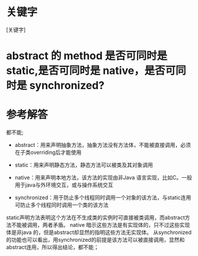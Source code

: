 # 关键字

[关键字]

# abstract 的 method 是否可同时是 static,是否可同时是 native，是否可同时是 synchronized?

# 参考解答

都不能;
* abstract：用来声明抽象方法，抽象方法没有方法体，不能被直接调用，必须在子类overriding后才能使用

* static：用来声明静态方法，静态方法可以被类及其对象调用

*  native：用来声明本地方法，该方法的实现由非Java 语言实现，比如C。一般用于java与外环境交互，或与操作系统交互

*  synchronized：用于防止多个线程同时调用一个对象的该方法，与static连用可防止多个线程同时调用一个类的该方法


 static声明方法表明这个方法在不生成类的实例时可直接被类调用，而abstract方法不能被调用，两者矛盾。
 native 暗示这些方法是有实现体的，只不过这些实现体是非java 的，但是abstract却显然的指明这些方法无实现体。
 从synchronized的功能也可以看出，用synchronized的前提是该方法可以被直接调用，显然和abstract连用，所以得出结论，都不能；


